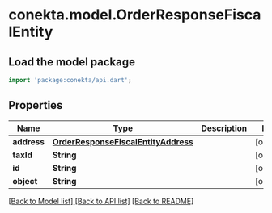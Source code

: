 # conekta.model.OrderResponseFiscalEntity

## Load the model package
```dart
import 'package:conekta/api.dart';
```

## Properties
Name | Type | Description | Notes
------------ | ------------- | ------------- | -------------
**address** | [**OrderResponseFiscalEntityAddress**](OrderResponseFiscalEntityAddress.md) |  | [optional] 
**taxId** | **String** |  | [optional] 
**id** | **String** |  | [optional] 
**object** | **String** |  | [optional] 

[[Back to Model list]](../README.md#documentation-for-models) [[Back to API list]](../README.md#documentation-for-api-endpoints) [[Back to README]](../README.md)


